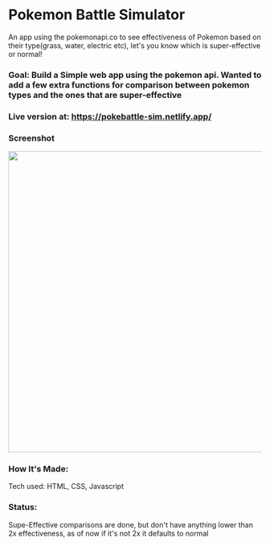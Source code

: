 # Pokemon Battle Simulator
An app using the pokemonapi.co to see effectiveness of Pokemon based on their type(grass, water, electric etc), let's you know which is super-effective or normal!

### Goal: Build a Simple web app using the pokemon api. Wanted to add a few extra functions for comparison between pokemon types and the ones that are super-effective

### Live version at: https://pokebattle-sim.netlify.app/

### Screenshot
<img src="pokeBattle.png" width="1000" height="600">

### How It's Made:
Tech used: HTML, CSS, Javascript

### Status:
Supe-Effective comparisons are done, but don't have anything lower than 2x effectiveness, as of now if it's not 2x it defaults to normal
